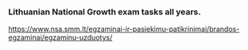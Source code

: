 ### Lithuanian National Growth exam tasks all years.

https://www.nsa.smm.lt/egzaminai-ir-pasiekimu-patikrinimai/brandos-egzaminai/egzaminu-uzduotys/
